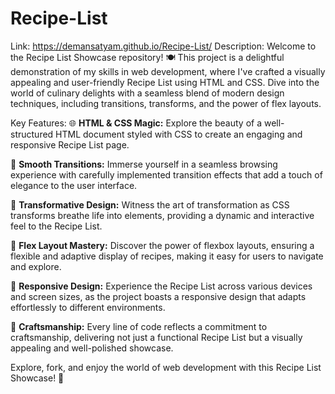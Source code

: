 # Recipe-List
Link: https://demansatyam.github.io/Recipe-List/
Description:
Welcome to the Recipe List Showcase repository! 🍽️ This project is a delightful demonstration of my skills in web development, where I've crafted a visually appealing and user-friendly Recipe List using HTML and CSS. Dive into the world of culinary delights with a seamless blend of modern design techniques, including transitions, transforms, and the power of flex layouts.

Key Features:
🌐 **HTML & CSS Magic:** Explore the beauty of a well-structured HTML document styled with CSS to create an engaging and responsive Recipe List page.

🚀 **Smooth Transitions:** Immerse yourself in a seamless browsing experience with carefully implemented transition effects that add a touch of elegance to the user interface.

🎨 **Transformative Design:** Witness the art of transformation as CSS transforms breathe life into elements, providing a dynamic and interactive feel to the Recipe List.

🔗 **Flex Layout Mastery:** Discover the power of flexbox layouts, ensuring a flexible and adaptive display of recipes, making it easy for users to navigate and explore.

📐 **Responsive Design:** Experience the Recipe List across various devices and screen sizes, as the project boasts a responsive design that adapts effortlessly to different environments.

🌟 **Craftsmanship:** Every line of code reflects a commitment to craftsmanship, delivering not just a functional Recipe List but a visually appealing and well-polished showcase.

Explore, fork, and enjoy the world of web development with this Recipe List Showcase! 🎉
